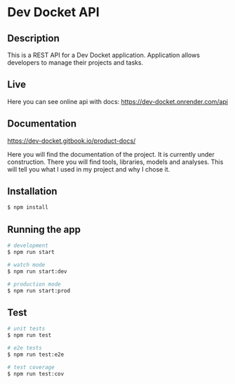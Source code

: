 # Dev Docket API

## Description

This is a REST API for a Dev Docket application. Application allows developers to manage their projects and tasks.

## Live

Here you can see online api with docs: https://dev-docket.onrender.com/api

## Documentation

https://dev-docket.gitbook.io/product-docs/

Here you will find the documentation of the project. It is currently under construction. There you will find tools, libraries, models and analyses. This will tell you what I used in my project and why I chose it.

## Installation

```bash
$ npm install
```

## Running the app

```bash
# development
$ npm run start

# watch mode
$ npm run start:dev

# production mode
$ npm run start:prod
```

## Test

```bash
# unit tests
$ npm run test

# e2e tests
$ npm run test:e2e

# test coverage
$ npm run test:cov
```
